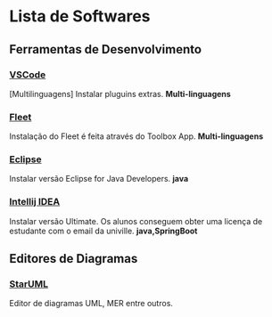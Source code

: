 # Lista de Softwares


## Ferramentas de Desenvolvimento

### [VSCode](https://code.visualstudio.com/)
[Multilinguagens] Instalar pluguins extras. 
**Multi-linguagens**

### [Fleet](https://www.jetbrains.com/fleet/)
Instalação do Fleet é feita através do Toolbox App. 
**Multi-linguagens**

### [Eclipse](https://www.eclipse.org/downloads/)
Instalar versão Eclipse for Java Developers. 
**java**

### [Intellij IDEA](https://www.jetbrains.com/idea/) 
Instalar versão Ultimate. Os alunos conseguem obter uma licença de estudante com o email da univille. 
**java,SpringBoot**

## Editores de Diagramas

### [StarUML](https://staruml.io/)
Editor de diagramas UML, MER entre outros.
